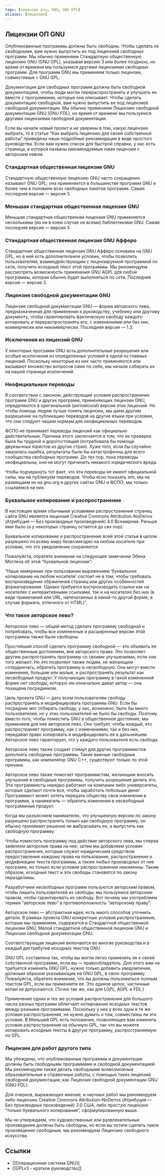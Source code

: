 ```yaml
---
tags: [лицензии gnu, GNU, GNU GPL]
aliases: [лицензия]
---
```

## Лицензии ОП GNU

Опубликованные программы должны быть свободны. Чтобы сделать их свободными, вам нужно выпустить их под лицензией свободных программ. Мы обычно применяем Стандартную общественную лицензию GNU (GNU GPL), указывая версию 3 или более позднюю, но время от времени мы пользуемся другими лицензиями свободных программ. Для программ GNU мы применяем только лицензии, совместимые с GNU GPL.

Документация для свободных программ должна быть свободной документацией, чтобы люди могли перераспространять и улучшать ее вместе с программами, которые она описывает. Чтобы сделать документацию свободной, вам нужно выпустить ее под лицензией свободной документации. Мы обычно применяем Лицензию свободной документации GNU (GNU FDL), но время от времени мы пользуемся другими лицензиями свободной документации.

Если вы начали новый проект и не уверены в том, какую лицензию выбрать, то в статье “Как выбрать лицензию для своей собственной работы” приведены наши подробные рекомендации в виде простого руководства. Если вам нужен список для быстрой справки, у нас есть страница, в которой названы рекомендуемые нами лицензии с авторским левом.

### Стандартная общественная лицензия GNU

Стандартную общественную лицензию GNU часто сокращенно называют GNU GPL; она применяется в большинстве программ GNU и более чем в половине всех свободных пакетов программ. Самая последняя версия — версия 3.

### Меньшая стандартная общественная лицензия GNU

Меньшая стандартная общественная лицензия GNU применяется несколькими (но ни в коем случае не всеми) библиотеками GNU. Самая последняя версия — версия 3.

### Стандартная общественная лицензия GNU Афферо

Стандартная общественная лицензия GNU Афферо основана на GNU GPL, но в ней есть дополнительное условие, чтобы позволить пользователям, взаимодействующим с лицензируемой программой по сети, получить исходный текст этой программы. Мы рекомендуем рассмотреть возможность применения GNU AGPL для любой программы, которая обычно будет выполняться по сети. Последняя версия — версия 3.

### Лицензия свободной документации GNU

Лицензия свободной документации GNU — форма авторского лева, предназначенная для применения к руководству, учебнику или другому документу, чтобы гарантировать фактическую свободу каждого копировать и перераспространять его, с изменениями или без них, коммерчески или некоммерчески. Последняя версия — 1.3.

### Исключения из лицензий GNU

У некоторых программ GNU есть дополнительные разрешения или особые исключения из определенных условий в одной из главных лицензий. Поскольку некоторые из них часто применяются или вызывают множество вопросов сами по себе, мы начали собирать их на нашей странице исключений.

### Неофициальные переводы

В соответствии с законом, действующие условия распространения программ GNU и других программ, применяющих лицензии GNU, определяются в оригинальной (английской) версии этих лицензий. Но чтобы помощь людям лучше понять лицензии, мы даем другим разрешение на публикацию переводов на другие языки при условии, что они следуют нашим нормам для неофициальных переводов.

ФСПО не принимает переводы лицензий как официально действительные. Причина этого заключается в том, что их проверка была бы трудной и дорогостоящей (потребовала бы помощи двуязычных юристов из других стран). Хуже того, если бы случайно закралась ошибка, результаты были бы катастрофичны для всего сообщества свободных программ. До тех пор, пока переводы неофициальны, они не могут причинить никакого юридического вреда.

Чтобы подчеркнуть тот факт, что эти переводы не имеют официальной силы, мы не публикуем переводов. Чтобы ясно показать это, мы не размещаем их на gnu.org и других сайтах GNU и ФСПО; мы только ссылаемся на них.

### Буквальное копирование и распространение

В настоящее время обычными условиями распространения страниц сайта GNU является лицензия Creative Commons Attribution-NoDerivs (Атрибуция — Без производных произведений) 4.0 Всемирная. Раньше ими было (а у некоторых страниц остается до сих пор):

Буквальное копирование и распространение всей этой статьи в целом разрешено по всему миру безвозмездно на любом носителе при условии, что это уведомление сохраняется.

Пожалуйста, обратите внимание на следующее замечание Эбена Моглена об этой “буквальной лицензии”:

“Наше намерение при пользовании выражением ‘буквальное копирование на любом носителе’ состоит не в том, чтобы требовать воспроизведения обрамления страниц или других особенностей форматирования. Однако требуется воспроизводить ссылки как на носителях с интерактивными ссылками, так и на носителях без них (в виде примечаний или URL, напечатанных в какой-то другой форме, в случае формата, отличного от HTML)”.

### Что такое авторское лево?

Авторское лево — общий метод сделать программу свободной и потребовать, чтобы все измененные и расширенные версии этой программы также были свободны.

Простейший способ сделать программу свободной — это объявить ее общественным достоянием, вне авторского права. Это позволяет другим распространять программу со своими улучшениями, если они того желают. Но это позволяет также людям, не желающим сотрудничать, обратить программу в несвободную. Они могут внести изменения, большие или малые, и распространять результат как несвободный продукт. У получающих программу в такой измененной форме нет свободы, которую им изначально давал автор — она похищена посредником.

Цель проекта GNU — дать всем пользователям свободу распространять и модифицировать программы GNU. Если бы посредник мог отбирать свободу, у нас, возможно, было бы много пользователей, но у этих пользователей не было бы свободы. Поэтому вместо того, чтобы поместить GNU в общественное достояние, мы применяем для нее авторское лево. Оно требует, чтобы каждый, кто распространяет программу, как с изменениями, так и без них, передавал право копировать и модифицировать ее в дальнейшем. Авторское лево гарантирует, что у каждого пользователя есть свобода.

Авторское лево также создает стимул для других программистов дополнять свободные программы. Такие важные свободные программы, как компилятор GNU C++, существуют только по этой причине.

Авторское лево также помогает программистам, желающим вносить улучшения в свободные программы, получить разрешение делать это. Эти программисты нередко работают на компании либо университеты, которые сделают почти все, чтобы заработать побольше денег. Программист может хотеть передать обществу свои изменения в программе, а наниматель — обратить изменения в несвободный программный продукт.

Когда мы разъясняем нанимателю, что улучшенную версию по закону разрешено распространять только как свободную программу, он обычно принимает решение не выбрасывать ее, а выпустить как свободную программу.

Чтобы поместить программу под действие авторского лева, мы сперва заявляем авторские права на нее; затем мы добавляем условия распространения, которые служат юридическим средством предоставления каждому права на пользование, распространение и модификацию текста программы, а также любых производных от нее программ, но только если условия распространения неизменны. Таким образом, исходный текст и эти свободы становятся по закону неразделимы.

Разработчики несвободных программ пользуются авторским правом, чтобы лишить пользователей их свободы; мы пользуемся авторским правом, чтобы гарантировать их свободу. Вот почему мы употребляем термин “авторское лево” в противоположность “авторскому праву”.

Авторское лево — абстрактная идея; есть много способов уточнить детали. В рамках проекта GNU конкретные условия распространения, которые мы применяем, содержатся в Стандартной общественной лицензии GNU, Малой стандартной общественной лицензии GNU и Лицензии свободной документации GNU.

Соответствующая лицензия включается во многие руководства и в каждый дистрибутив исходных текстов GNU.

GNU GPL составлена так, чтобы вы могли легко применять ее к своей собственной программе, если вы — правообладатель. Для этого вам не требуется изменять GNU GPL; нужно только добавить уведомления, должным образом указывающие на GNU GPL, в свою программу. Пожалуйста, обратите внимание, что вы должны пользоваться полным текстом GPL, если вы применяете ее. Это единое целое, частичные копии не допускаются. (Точно так же, как для LGPL, AGPL и FDL.)

Применение одних и тех же условий распространения для большого числа разных программ облегчает копирование исходных текстов между разными программами. Поскольку у них у всех одни и те же условия распространения, не нужно думать о том, совместимы ли эти условия. В Меньшей GPL есть положение, позволяющее вам изменить условия распространения на обычную GPL, так что вы можете копировать исходные тексты в другую программу, распространяемую по GPL.

### Лицензии для работ другого типа

Мы убеждены, что опубликованные программы и документация должны быть свободными программами и свободной документацией. Мы рекомендуем также делать свободными всевозможные образовательные и справочные работы, с помощью таких лицензий свободной документации, как Лицензия свободной документации GNU (GNU FDL).

Для очерков, выражающих мнение, и научных работ мы рекомендуем либо лицензию Creative Commons Attribution-NoDerivs (Атрибуция — Без производных произведений) 3.0 США, либо простую лицензию “только буквального копирования”, сформулированную выше.

Мы не утверждаем, что художественные или развлекательные произведения должны быть свободны, но если вы хотите сделать такое произведение свободным, мы рекомендуем Лицензию свободного искусства.

## Ссылки

- [[Операционная система GNU]]
- [[GPLv3 - краткое руководство]]